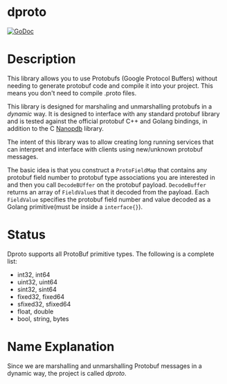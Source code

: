 # dproto
[![GoDoc](https://godoc.org/github.com/linux4life798/dproto?status.png)](https://godoc.org/github.com/linux4life798/dproto)

# Description
This library allows you to use Protobufs (Google Protocol Buffers) without needing to
generate protobuf code and compile it into your project.
This means you don't need to compile .proto files.

This library is designed for marshaling and unmarshalling protobufs in a *dynamic* way.
It is designed to interface with any standard protobuf library and is tested against
the official protobuf C++ and Golang bindings, in addition to the C
[Nanopdb](https://github.com/nanopb/nanopb) library.

The intent of this library was to allow creating long running services that can
interpret and interface with clients using new/unknown protobuf messages.

The basic idea is that you construct a `ProtoFieldMap` that contains any protobuf
field number to protobuf type associations you are interested in and then you 
call `DecodeBUffer` on the protobuf payload.
`DecodeBuffer` returns an array of `FieldValue`s that it decoded from the payload.
Each `FieldValue` specifies the protobuf field number and value decoded as a Golang
primitive(must be inside a `interface{}`).

# Status
Dproto supports all ProtoBuf primitive types. The following is a complete list:
* int32, int64
* uint32, uint64
* sint32, sint64
* fixed32, fixed64
* sfixed32, sfixed64
* float, double
* bool, string, bytes

# Name Explanation
Since we are marshalling and unmarshalling Protobuf messages in a dynamic way,
the project is called *dproto*.

